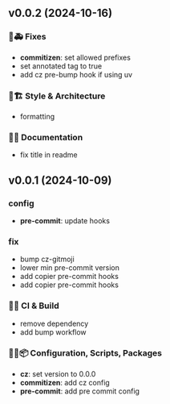 ## v0.0.2 (2024-10-16)

### 🐛🚑️ Fixes

- **commitizen**: set allowed prefixes
- set annotated tag to true
- add cz pre-bump hook if using uv

### 🎨🏗️ Style & Architecture

- formatting

### 📝💡 Documentation

- fix title in readme

## v0.0.1 (2024-10-09)

### config

- **pre-commit**: update hooks

### fix

- bump cz-gitmoji
- lower min pre-commit version
- add copier pre-commit hooks
- add copier pre-commit hooks

### 💚👷 CI & Build

- remove dependency
- add bump workflow

### 🔧🔨📦️ Configuration, Scripts, Packages

- **cz**: set version to 0.0.0
- **commitizen**: add cz config
- **pre-commit**: add pre commit config
